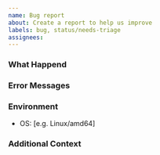 ```yaml
---
name: Bug report
about: Create a report to help us improve
labels: bug, status/needs-triage
assignees: 
---
```

### What Happend
<!--- What happened? --->

### Error Messages
<!--- Messages with logs or screenshots.  --->

### Environment
 * OS: [e.g. Linux/amd64]

### Additional Context
<!--- Add any other context about the problem here. --->